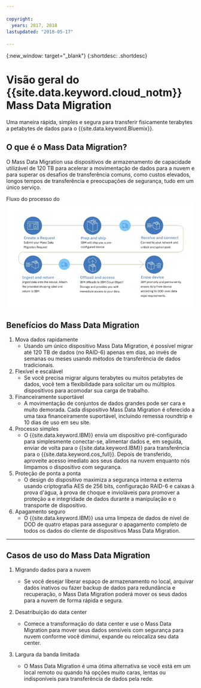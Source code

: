 ```yaml
---

copyright:
  years: 2017, 2018
lastupdated: "2018-05-17"

---
```

{:new_window: target="_blank"}
{:shortdesc: .shortdesc}

# Visão geral do {{site.data.keyword.cloud_notm}} Mass Data Migration

Uma maneira rápida, simples e segura para transferir fisicamente terabytes a petabytes de dados para o
{{site.data.keyword.Bluemix}}.

## O que é o Mass Data Migration?

O Mass Data Migration usa dispositivos de armazenamento de capacidade utilizável de 120 TB
para acelerar a movimentação de dados para a nuvem e para superar os desafios de transferência comuns, como
custos elevados, longos tempos de transferência e preocupações de segurança, tudo em um único serviço.

Fluxo do processo do ![Mass Data Migration](/images/MDMSWorkflow.png)

## Benefícios do Mass Data Migration
1. Mova dados rapidamente
    - Usando um único dispositivo Mass Data Migration, é possível migrar até 120 TB de dados (no
RAID-6) apenas em dias, ao invés de semanas ou meses usando métodos de transferência de dados tradicionais.
2. Flexível e escalável
    - Se você precisa migrar alguns terabytes ou muitos petabytes de dados, você tem a flexibilidade
para solicitar um ou múltiplos dispositivos para acomodar sua carga de trabalho.
3. Financeiramente suportável
    - A movimentação de conjuntos de dados grandes pode ser cara e muito demorada. Cada dispositivo
Mass Data Migration é oferecido a uma taxa financeiramente suportável, incluindo remessa
roundtrip e 10 dias de uso em seu site. 
4. Processo simples
    - O {{site.data.keyword.IBM}} envia um dispositivo pré-configurado para simplesmente conectar-se, alimentar dados e, em seguida, enviar de volta para o {{site.data.keyword.IBM}} para transferência para o {{site.data.keyword.cos_full}}. Depois de transferido, aproveite acesso imediato
aos seus dados na nuvem enquanto nós limpamos o dispositivo com segurança.
5. Proteção de ponta a ponta
    - O design do dispositivo maximiza a segurança interna e externa usando criptografia AES de 256 bits, configuração RAID-6 e caixas à prova d'água, à prova de choque e invioláveis para promover a proteção a e integridade de dados durante a manipulação e o transporte de dispositivo.
6. Apagamento seguro
    - O {{site.data.keyword.IBM}} usa uma limpeza de dados de nível de DOD de quatro etapas para assegurar o apagamento completo de todos os dados do cliente de dispositivos Mass Data Migration.
    
    
<hr>


## Casos de uso do Mass Data Migration
1. Migrando dados para a nuvem
    - Se você desejar liberar espaço de armazenamento no local, arquivar dados inativos ou fazer backup de dados para redundância e recuperação, o Mass Data Migration poderá mover os seus dados para a nuvem de forma rápida e segura.

2. Desatribuição do data center
    - Comece a transformação do data center e use o Mass Data Migration para mover seus dados sensíveis com segurança para nuvem conforme você diminui, expande ou relocaliza seu data center.

3. Largura da banda limitada
    - O Mass Data Migration é uma ótima alternativa se você está em um local remoto ou quando há opções muito caras, lentas ou indisponíveis para transferência de dados pela rede.
